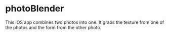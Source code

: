 # photoBlender
This iOS app combines two photos into one. It grabs the texture from one of the photos and the form from the other photo.
